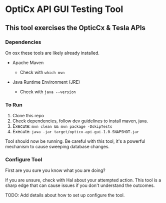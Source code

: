 # OptiCx API GUI Testing Tool

## This tool exercises the OpticCx & Tesla APIs

### Dependencies

On osx these tools are likely already installed.

* Apache Maven
  * Check with `which mvn`

* Java Runtime Environment (JRE)
  * Check with `java --version`

### To Run

1. Clone this repo
2. Check dependencies, follow dev guidelines to install maven, java.
3. Execute: `mvn clean && mvn package -DskipTests`
4. Execute: `java -jar target/opticx-api-gui-1.0-SNAPSHOT.jar`

Tool should now be running. Be careful with this tool, it's a powerful mechanism to cause sweeping database changes.

### Configure Tool

First are you sure you know what you are doing?

If you are unsure, check with Hal about your attempted action. This tool is a sharp edge that can cause issues if you don't understand the outcomes.

TODO: Add details about how to set up configure the tool.
